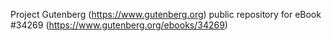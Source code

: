 Project Gutenberg (https://www.gutenberg.org) public repository for eBook #34269 (https://www.gutenberg.org/ebooks/34269)
